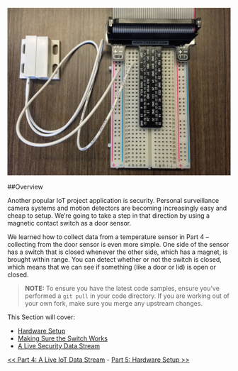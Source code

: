 ![Door Contact Sensor Breadboard](img/IMG_3910.JPG)

##Overview

Another popular IoT project application is security. Personal surveillance camera systems and motion detectors are becoming increasingly easy and cheap to setup. We’re going to take a step in that direction by using a magnetic contact switch as a door sensor.

We learned how to collect data from a temperature sensor in Part 4 – collecting from the door sensor is even more simple. One side of the sensor has a switch that is closed whenever the other side, which has a magnet, is brought within range. You can detect whether or not the switch is closed, which means that we can see if something (like a door or lid) is open or closed.

> **NOTE:** To ensure you have the latest code samples, ensure you've performed a `git pull` in your code directory. If you are working out of your own fork, make sure you merge any upstream changes.

This Section will cover:

- [Hardware Setup](Part-5.-Hardware-Setup)
- [Making Sure the Switch Works](Part-5.-Making-Sure-the-Switch-Works)
- [A Live Security Data Stream](Part-5.-A-Live-Security-Data-Stream)


[<< Part 4: A Live IoT Data Stream](Part-4.-A-Live-IoT-Data-Stream) - [Part 5: Hardware Setup >>](Part-5.-Hardware-Setup)
